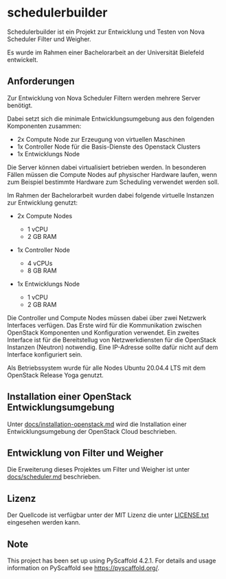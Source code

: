 # schedulerbuilder

Schedulerbuilder ist ein Projekt zur Entwicklung und Testen von Nova Scheduler Filter und Weigher.

Es wurde im Rahmen einer Bachelorarbeit an der Universität Bielefeld entwickelt.

## Anforderungen

Zur Entwicklung von Nova Scheduler Filtern werden mehrere Server benötigt.

Dabei setzt sich die minimale Entwicklungsumgebung aus den folgenden Komponenten zusammen:

- 2x Compute Node zur Erzeugung von virtuellen Maschinen
- 1x Controller Node für die Basis-Dienste des Openstack Clusters
- 1x Entwicklungs Node

Die Server können dabei virtualisiert betrieben werden. In besonderen Fällen müssen die Compute Nodes auf physischer Hardware laufen, wenn zum Beispiel bestimmte Hardware zum Scheduling verwendet werden soll.

Im Rahmen der Bachelorarbeit wurden dabei folgende virtuelle Instanzen zur Entwicklung genutzt:

- 2x Compute Nodes
  - 1 vCPU
  - 2 GB RAM

- 1x Controller Node
  - 4 vCPUs
  - 8 GB RAM

- 1x Entwicklungs Node
  - 1 vCPU
  - 2 GB RAM

Die Controller und Compute Nodes müssen dabei über zwei Netzwerk Interfaces verfügen. Das Erste wird für die Kommunikation zwischen OpenStack Komponenten und Konfiguration verwendet.
Ein zweites Interface ist für die Bereitstellug von Netzwerkdiensten für die OpenStack Instanzen (Neutron) notwendig. Eine IP-Adresse sollte dafür nicht auf dem Interface konfiguriert sein.

Als Betriebssystem wurde für alle Nodes Ubuntu 20.04.4 LTS mit dem OpenStack Release Yoga genutzt.

## Installation einer OpenStack Entwicklungsumgebung

Unter [docs/installation-openstack.md](#docs/installation-openstack.md) wird die Installation einer Entwicklungsumgebung der OpenStack Cloud beschrieben.

## Entwicklung von Filter und Weigher

Die Erweiterung dieses Projektes um Filter und Weigher ist unter [docs/scheduler.md](#docs/scheduler.md) beschrieben.

## Lizenz

Der Quellcode ist verfügbar unter der MIT Lizenz die unter [LICENSE.txt](#LICENSE.txt) eingesehen werden kann.

## Note

This project has been set up using PyScaffold 4.2.1. For details and usage
information on PyScaffold see <https://pyscaffold.org/>.
